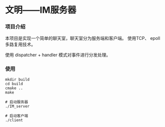 # 文明——IM服务器
### 项目介绍

本项目是实现一个简单的聊天室，聊天室分为服务端和客户端。
使用TCP、 epoll多路复用技术。

使用 dispatcher + handler 模式对事件进行分发处理。

### 使用
```shell
mkdir build
cd build
cmake ..
make

# 启动服务器
./IM_server 

# 启动客户端
./client 

```

